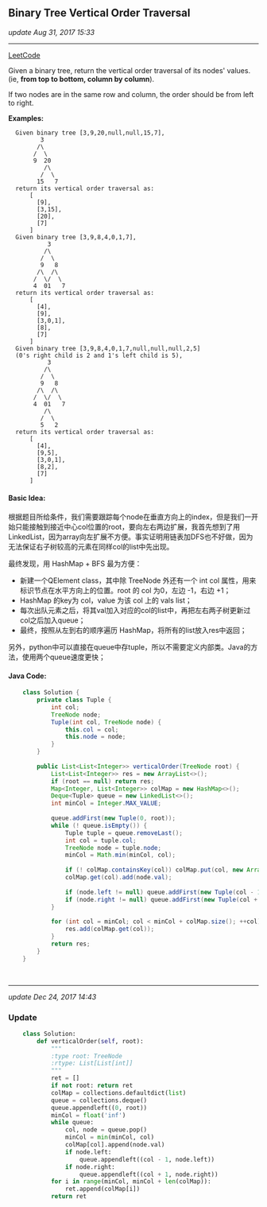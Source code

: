 ## Binary Tree Vertical Order Traversal
_update Aug 31, 2017  15:33_

---
[LeetCode](https://leetcode.com/problems/binary-tree-vertical-order-traversal/description/)

Given a binary tree, return the vertical order traversal of its nodes' values. (ie, **from top to bottom, column by column**).

If two nodes are in the same row and column, the order should be from left to right.

**Examples:**

      Given binary tree [3,9,20,null,null,15,7],
             3
            /\
           /  \
           9  20
              /\
             /  \
            15   7
      return its vertical order traversal as:
          [
            [9],
            [3,15],
            [20],
            [7]
          ]
      Given binary tree [3,9,8,4,0,1,7],
               3
              /\
             /  \
             9   8
            /\  /\
           /  \/  \
           4  01   7
      return its vertical order traversal as:
          [
            [4],
            [9],
            [3,0,1],
            [8],
            [7]
          ]
      Given binary tree [3,9,8,4,0,1,7,null,null,null,2,5] 
      (0's right child is 2 and 1's left child is 5),
               3
              /\
             /  \
             9   8
            /\  /\
           /  \/  \
           4  01   7
              /\
             /  \
             5   2
      return its vertical order traversal as:
          [
            [4],
            [9,5],
            [3,0,1],
            [8,2],
            [7]
          ]
      
#### Basic Idea:
根据题目所给条件，我们需要跟踪每个node在垂直方向上的index，但是我们一开始只能接触到接近中心col位置的root，要向左右两边扩展，我首先想到了用LinkedList，因为array向左扩展不方便。事实证明用链表加DFS也不好做，因为无法保证右子树较高的元素在同样col的list中先出现。

最终发现，用 HashMap + BFS 最为方便：
-  新建一个QElement class，其中除 TreeNode 外还有一个 int col 属性，用来标识节点在水平方向上的位置。root 的 col 为0，左边 -1，右边 +1；
-  HashMap 的key为 col，value 为该 col 上的 vals list；
-  每次出队元素之后，将其val加入对应的col的list中，再把左右两子树更新过col之后加入queue；
-  最终，按照从左到右的顺序遍历 HashMap，将所有的list放入res中返回；

另外，python中可以直接在queue中存tuple，所以不需要定义内部类。Java的方法，使用两个queue速度更快；

#### Java Code:
```java
    class Solution {
        private class Tuple {
            int col;
            TreeNode node;
            Tuple(int col, TreeNode node) {
                this.col = col;
                this.node = node;
            }
        }
        
        public List<List<Integer>> verticalOrder(TreeNode root) {
            List<List<Integer>> res = new ArrayList<>();
            if (root == null) return res;
            Map<Integer, List<Integer>> colMap = new HashMap<>();
            Deque<Tuple> queue = new LinkedList<>();
            int minCol = Integer.MAX_VALUE;
            
            queue.addFirst(new Tuple(0, root));
            while (! queue.isEmpty()) {
                Tuple tuple = queue.removeLast();
                int col = tuple.col;
                TreeNode node = tuple.node;
                minCol = Math.min(minCol, col);
                
                if (! colMap.containsKey(col)) colMap.put(col, new ArrayList<>());
                colMap.get(col).add(node.val);
                
                if (node.left != null) queue.addFirst(new Tuple(col - 1, node.left));
                if (node.right != null) queue.addFirst(new Tuple(col + 1, node.right));
            }
            
            for (int col = minCol; col < minCol + colMap.size(); ++col) {
                res.add(colMap.get(col));
            }
            return res;
        }
    }
```
<br>

---
_update Dec 24, 2017  14:43_

### Update
```python
    class Solution:
        def verticalOrder(self, root):
            """
            :type root: TreeNode
            :rtype: List[List[int]]
            """
            ret = []
            if not root: return ret
            colMap = collections.defaultdict(list)
            queue = collections.deque()
            queue.appendleft((0, root))
            minCol = float('inf')
            while queue:
                col, node = queue.pop()
                minCol = min(minCol, col)
                colMap[col].append(node.val)
                if node.left:
                    queue.appendleft((col - 1, node.left))
                if node.right:
                    queue.appendleft((col + 1, node.right))
            for i in range(minCol, minCol + len(colMap)):
                ret.append(colMap[i])
            return ret
```















